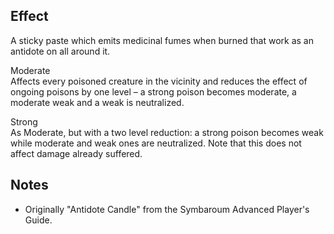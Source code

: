 ## Effect
A sticky paste which emits medicinal fumes when burned that work as an antidote on all around it.

Moderate<br>Affects every poisoned creature in the vicinity and reduces the effect of ongoing poisons by one level – a strong poison becomes moderate, a moderate weak and a weak is neutralized.

Strong<br>As Moderate, but with a two level reduction: a strong poison becomes weak while moderate and weak ones are neutralized. Note that this does not affect damage already suffered.
## Notes
* Originally "Antidote Candle" from the Symbaroum Advanced Player's Guide.